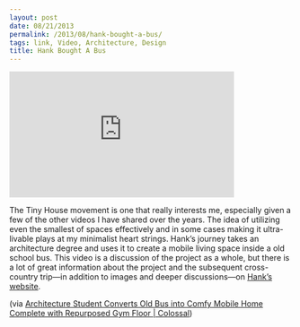 ```yaml
---
layout: post
date: 08/21/2013
permalink: /2013/08/hank-bought-a-bus/
tags: link, Video, Architecture, Design
title: Hank Bought A Bus
---
```


<iframe width="400" height="225" src="https://www.youtube.com/embed/yAEm382PeS4?feature=oembed" frameborder="0" allowfullscreen></iframe><br/>

<p>The Tiny House movement is one that really interests me, especially given a few of the other videos I have shared over the years. The idea of utilizing even the smallest of spaces effectively and in some cases making it ultra-livable plays at my minimalist heart strings. Hank&#8217;s journey takes an architecture degree and uses it to create a mobile living space inside a old school bus. This video is a discussion of the project as a whole, but there is a lot of great information about the project and the subsequent cross-country trip—in addition to images and deeper discussions—on <a href="http://www.hankboughtabus.com/a-tour-of-the-bus/" title="Hank Bought A Bus (Dot Com)">Hank&#8217;s website</a>.</p>

<p>(via <a href="http://www.thisiscolossal.com/2013/08/hank-bought-a-bus/">Architecture Student Converts Old Bus into Comfy Mobile Home Complete with Repurposed Gym Floor | Colossal</a>)</p>